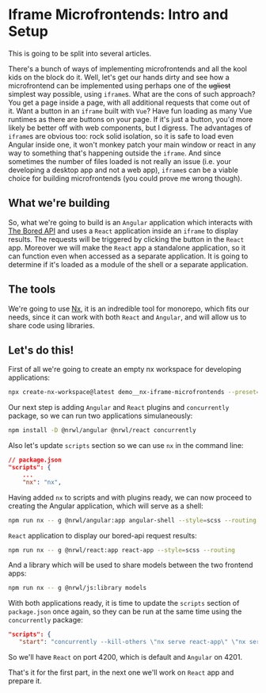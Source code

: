 # Iframe Microfrontends: Intro and Setup

This is going to be split into several articles.

There's a bunch of ways of implementing microfrontends and all the kool kids on the block do it. Well, let's get our hands dirty and see how a microfrontend can be implemented using perhaps one of the ~~ugliest~~ simplest way possible, using `iframe`s. What are the cons of such approach? You get a page inside a page, with all additional requests that come out of it. Want a button in an `iframe` built with `Vue`? Have fun loading as many Vue runtimes as there are buttons on your page. If it's just a button, you'd more likely be better off with web components, but I digress. The advantages of `iframe`s are obvious too: rock solid isolation, so it is safe to load even Angular inside one, it won't monkey patch your main window or react in any way to something that's happening outside the `iframe`. And since sometimes the number of files loaded is not really an issue (i.e. your developing a desktop app and not a web app), `iframe`s can be a viable choice for building microfrontends (you could prove me wrong though).

## What we're building
So, what we're going to build is an `Angular` application which interacts with [The Bored API](https://www.boredapi.com/) and uses a `React` application inside an `iframe` to display results. The requests will be triggered by clicking the button in the `React` app. Moreover we will make the `React` app a standalone application, so it can function even when accessed as a separate application. It is going to determine if it's loaded as a module of the shell or a separate application.

## The tools
We're going to use [Nx](https://nx.dev/), it is an indredible tool for monorepo, which fits our needs, since it can work with both `React` and `Angular`, and will allow us to share code using libraries.

## Let's do this!

First of all we're going to create an empty nx workspace for developing applications:
```bash
npx create-nx-workspace@latest demo__nx-iframe-microfrontends --preset=apps
```

Our next step is adding `Angular` and `React` plugins and `concurrently` package, so we can run two applications simulaneously:
```bash
npm install -D @nrwl/angular @nrwl/react concurrently
```

Also let's update `scripts` section so we can use `nx` in the command line:
```json
// package.json
"scripts": {
    ...
    "nx": "nx",
```

Having added `nx` to scripts and with plugins ready, we can now proceed to creating the Angular application, which will serve as a shell:
```bash
npm run nx -- g @nrwl/angular:app angular-shell --style=scss --routing --prefix=app
```
 `React` application to display our bored-api request results:
 ```bash
npm run nx -- g @nrwl/react:app react-app --style=scss --routing
 ```

 And a library which will be used to share models between the two frontend apps:
 ```bash
npm run nx -- g @nrwl/js:library models
 ```

 With both applications ready, it is time to update the `scripts` section of `package.json` once again, so they can be run at the same time using the `concurrently` package:
 ```json
"scripts": {
    "start": "concurrently --kill-others \"nx serve react-app\" \"nx serve angular-shell --port=4201\"",
 ```

 So we'll have `React` on port 4200, which is default and `Angular` on 4201.

 That's it for the first part, in the next one we'll work on `React` app and prepare it.